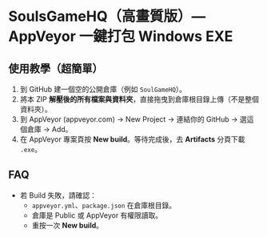 # SoulsGameHQ（高畫質版）— AppVeyor 一鍵打包 Windows EXE

## 使用教學（超簡單）
1. 到 GitHub 建一個空的公開倉庫（例如 `SoulGameHQ`）。
2. 將本 ZIP **解壓後的所有檔案與資料夾**，直接拖曳到倉庫根目錄上傳（不是整個資料夾）。
3. 到 AppVeyor (appveyor.com) → New Project → 連結你的 GitHub → 選這個倉庫 → Add。
4. 在 AppVeyor 專案頁按 **New build**。等待完成後，去 **Artifacts** 分頁下載 `.exe`。

## FAQ
- 若 Build 失敗，請確認：
  - `appveyor.yml`、`package.json` 在倉庫根目錄。
  - 倉庫是 Public 或 AppVeyor 有權限讀取。
  - 重按一次 **New build**。
